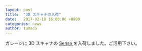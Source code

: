 ```yaml
---
layout: post
title:  "3D スキャナの入荷"
date:   2017-02-18 16:00:00 +0900
categories: news
author: tumada
---
```


ガレージに 3D スキャナの [Sense ](http://ja.3dsystems.com/shop/sense) を入荷しました。ご活用下さい。
